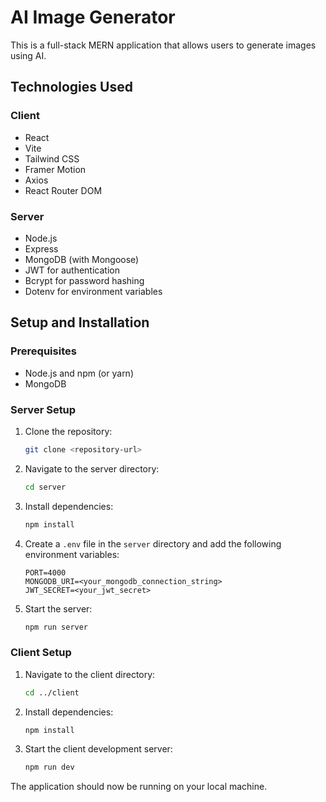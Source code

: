 # AI Image Generator

This is a full-stack MERN application that allows users to generate images using AI.

## Technologies Used

### Client
- React
- Vite
- Tailwind CSS
- Framer Motion
- Axios
- React Router DOM

### Server
- Node.js
- Express
- MongoDB (with Mongoose)
- JWT for authentication
- Bcrypt for password hashing
- Dotenv for environment variables

## Setup and Installation

### Prerequisites
- Node.js and npm (or yarn)
- MongoDB

### Server Setup
1. Clone the repository:
   ```bash
   git clone <repository-url>
   ```
2. Navigate to the server directory:
   ```bash
   cd server
   ```
3. Install dependencies:
   ```bash
   npm install
   ```
4. Create a `.env` file in the `server` directory and add the following environment variables:
   ```
   PORT=4000
   MONGODB_URI=<your_mongodb_connection_string>
   JWT_SECRET=<your_jwt_secret>
   ```
5. Start the server:
   ```bash
   npm run server
   ```

### Client Setup
1. Navigate to the client directory:
   ```bash
   cd ../client
   ```
2. Install dependencies:
   ```bash
   npm install
   ```
3. Start the client development server:
   ```bash
   npm run dev
   ```
The application should now be running on your local machine.